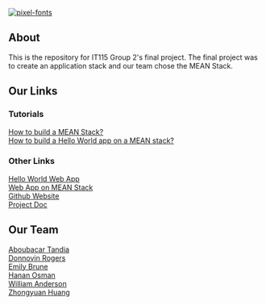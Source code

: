 <a href="https://fontmeme.com/pixel-fonts/"><img src="https://fontmeme.com/permalink/211209/583e516fcd27ed9444e6217a67448095.png" alt="pixel-fonts" border="0"></a>

## About

This is the repository for IT115 Group 2's final project. The final project was to create an application stack and our team chose the MEAN Stack.

## Our Links

### Tutorials      

[How to build a MEAN Stack?](https://docs.google.com/document/d/1sRscOuNqqwM_06bcHpjM2P8PoJrGWFla5Patk9powZg/edit?usp=sharing)    
[How to build a Hello World app on a MEAN stack?](https://docs.google.com/document/d/1kOs-KBzAuOcCr8HlTVfLWqvoJxMFeFu0tikr4LYLWJo/edit?usp=sharing)  

### Other Links    

[Hello World Web App](https://emily-is-cool.github.io/IT115Group2/app.html)    
[Web App on MEAN Stack](http://35.247.56.215:3000/app.html)      
[Github Website](https://emily-is-cool.github.io/IT115Group2/)  
[Project Doc](https://docs.google.com/document/d/1yaaZaN3VyNNaw3cedyCzQwRUGzbQfgFDSplMe351pgU/edit?usp=sharing)    

## Our Team 

[Aboubacar Tandia](https://github.com/Tandia223)     
[Donnovin Rogers](https://github.com/bmobito)     
[Emily Brune](https://github.com/Emily-is-cool)      
[Hanan Osman](https://github.com/heosman)         
[William Anderson](https://github.com/sstar691969)     
[Zhongyuan Huang](https://github.com/John-Orange)    
